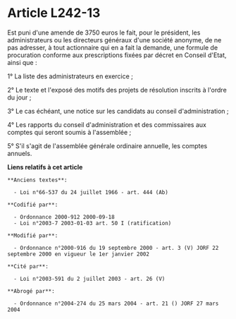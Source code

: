 # Article L242-13

Est puni d'une amende de 3750 euros le fait, pour le président, les administrateurs ou les directeurs généraux d'une société
anonyme, de ne pas adresser, à tout actionnaire qui en a fait la demande, une formule de procuration conforme aux
prescriptions fixées par décret en Conseil d'Etat, ainsi que :

1° La liste des administrateurs en exercice ;

2° Le texte et l'exposé des motifs des projets de résolution inscrits à l'ordre du jour ;

3° Le cas échéant, une notice sur les candidats au conseil d'administration ;

4° Les rapports du conseil d'administration et des commissaires aux comptes qui seront soumis à l'assemblée ;

5° S'il s'agit de l'assemblée générale ordinaire annuelle, les comptes annuels.

**Liens relatifs à cet article**

	**Anciens textes**:

	  - Loi n°66-537 du 24 juillet 1966 - art. 444 (Ab)

	**Codifié par**:

	  - Ordonnance 2000-912 2000-09-18
	  - Loi n°2003-7 2003-01-03 art. 50 I (ratification)

	**Modifié par**:

	  - Ordonnance n°2000-916 du 19 septembre 2000 - art. 3 (V) JORF 22 septembre 2000 en vigueur le 1er janvier 2002

	**Cité par**:

	  - Loi n°2003-591 du 2 juillet 2003 - art. 26 (V)

	**Abrogé par**:

	  - Ordonnance n°2004-274 du 25 mars 2004 - art. 21 () JORF 27 mars 2004
